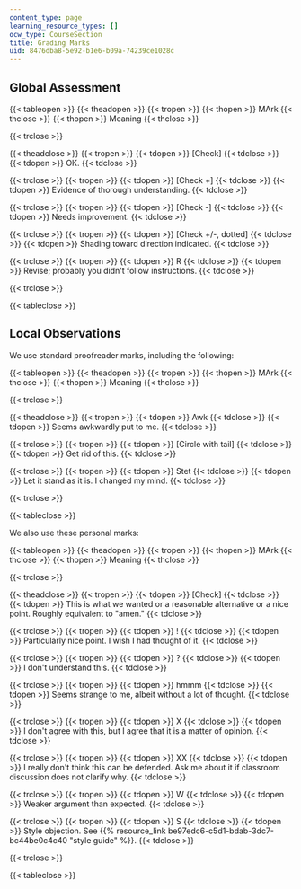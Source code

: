 ```yaml
---
content_type: page
learning_resource_types: []
ocw_type: CourseSection
title: Grading Marks
uid: 8476dba8-5e92-b1e6-b09a-74239ce1028c
---
```


Global Assessment
-----------------

{{< tableopen >}}
{{< theadopen >}}
{{< tropen >}}
{{< thopen >}}
MArk
{{< thclose >}}
{{< thopen >}}
Meaning
{{< thclose >}}

{{< trclose >}}

{{< theadclose >}}
{{< tropen >}}
{{< tdopen >}}
\[Check\]
{{< tdclose >}}
{{< tdopen >}}
OK.
{{< tdclose >}}

{{< trclose >}}
{{< tropen >}}
{{< tdopen >}}
\[Check +\]
{{< tdclose >}}
{{< tdopen >}}
Evidence of thorough understanding.
{{< tdclose >}}

{{< trclose >}}
{{< tropen >}}
{{< tdopen >}}
\[Check -\]
{{< tdclose >}}
{{< tdopen >}}
Needs improvement.
{{< tdclose >}}

{{< trclose >}}
{{< tropen >}}
{{< tdopen >}}
\[Check +/-, dotted\]
{{< tdclose >}}
{{< tdopen >}}
Shading toward direction indicated.
{{< tdclose >}}

{{< trclose >}}
{{< tropen >}}
{{< tdopen >}}
R
{{< tdclose >}}
{{< tdopen >}}
Revise; probably you didn't follow instructions.
{{< tdclose >}}

{{< trclose >}}

{{< tableclose >}}

Local Observations
------------------

We use standard proofreader marks, including the following:

{{< tableopen >}}
{{< theadopen >}}
{{< tropen >}}
{{< thopen >}}
MArk
{{< thclose >}}
{{< thopen >}}
Meaning
{{< thclose >}}

{{< trclose >}}

{{< theadclose >}}
{{< tropen >}}
{{< tdopen >}}
Awk
{{< tdclose >}}
{{< tdopen >}}
Seems awkwardly put to me.
{{< tdclose >}}

{{< trclose >}}
{{< tropen >}}
{{< tdopen >}}
\[Circle with tail\]
{{< tdclose >}}
{{< tdopen >}}
Get rid of this.
{{< tdclose >}}

{{< trclose >}}
{{< tropen >}}
{{< tdopen >}}
Stet
{{< tdclose >}}
{{< tdopen >}}
Let it stand as it is. I changed my mind.
{{< tdclose >}}

{{< trclose >}}

{{< tableclose >}}

We also use these personal marks:

{{< tableopen >}}
{{< theadopen >}}
{{< tropen >}}
{{< thopen >}}
MArk
{{< thclose >}}
{{< thopen >}}
Meaning
{{< thclose >}}

{{< trclose >}}

{{< theadclose >}}
{{< tropen >}}
{{< tdopen >}}
\[Check\]
{{< tdclose >}}
{{< tdopen >}}
This is what we wanted or a reasonable alternative or a nice point. Roughly equivalent to "amen."
{{< tdclose >}}

{{< trclose >}}
{{< tropen >}}
{{< tdopen >}}
!
{{< tdclose >}}
{{< tdopen >}}
Particularly nice point. I wish I had thought of it.
{{< tdclose >}}

{{< trclose >}}
{{< tropen >}}
{{< tdopen >}}
?
{{< tdclose >}}
{{< tdopen >}}
I don't understand this.
{{< tdclose >}}

{{< trclose >}}
{{< tropen >}}
{{< tdopen >}}
hmmm
{{< tdclose >}}
{{< tdopen >}}
Seems strange to me, albeit without a lot of thought.
{{< tdclose >}}

{{< trclose >}}
{{< tropen >}}
{{< tdopen >}}
X
{{< tdclose >}}
{{< tdopen >}}
I don't agree with this, but I agree that it is a matter of opinion.
{{< tdclose >}}

{{< trclose >}}
{{< tropen >}}
{{< tdopen >}}
XX
{{< tdclose >}}
{{< tdopen >}}
I really don't think this can be defended. Ask me about it if classroom discussion does not clarify why.
{{< tdclose >}}

{{< trclose >}}
{{< tropen >}}
{{< tdopen >}}
W
{{< tdclose >}}
{{< tdopen >}}
Weaker argument than expected.
{{< tdclose >}}

{{< trclose >}}
{{< tropen >}}
{{< tdopen >}}
S
{{< tdclose >}}
{{< tdopen >}}
Style objection. See {{% resource_link be97edc6-c5d1-bdab-3dc7-bc44be0c4c40 "style guide" %}}.
{{< tdclose >}}

{{< trclose >}}

{{< tableclose >}}